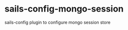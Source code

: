 sails-config-mongo-session
==========================

sails-config plugin to configure mongo session store
